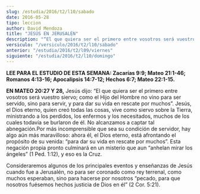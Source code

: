 ```yaml
---
slug: /estudia/2016/t2/l10/sabado
date: 2016-05-28
tipo: leccion
author: David Mendoza
title: "JESÚS EN JERUSALÉN"
description: "“El que quiera ser el primero entre vosotros será vuestro siervo; como el Hijo  del Hombre no vino para ser servido, sino para servir, y para dar su vida en  rescate por muchos”. Jesús, el Dios eterno, quien creó todas las cosas, vive  como siervo sobre la Tierra, ministran..."
versiculo: "/versiculo/2016/t2/l10/sabado"
anterior: "/estudia/2016/t2/l09/viernes"
siguiente: "/estudia/2016/t2/l10/domingo"
---
```


**LEE PARA EL ESTUDIO DE ESTA SEMANA: Zacarías 9:9; Mateo 21:1-46; Romanos 4:13-16; Apocalipsis 14:7-12; Hechos 6:7; Mateo 22:1-15.**

**EN MATEO 20:27 Y 28,** Jesús dijo: “El que quiera ser el primero entre vosotros será vuestro siervo; como el Hijo del Hombre no vino para ser servido, sino para servir, y para dar su vida en rescate por muchos”. Jesús, el Dios eterno, quien creó todas las cosas, vive como siervo sobre la Tierra, ministrando a los perdidos, los enfermos y los necesitados, muchos de los cuales todavía se burlaron de él. No alcanzamos a captar tal abnegación.Por más incomprensible que sea su condición de servidor, hay algo aún más maravilloso: ahora él, el Dios eterno, está afrontando el propósito de su venida: “para dar su vida en rescate por muchos”. Esta negación propia pronto culminará en un misterio que aun “anhelan mirar los ángeles” (1 Ped. 1:12), y eso es la Cruz.

Consideraremos algunos de los principales eventos y enseñanzas de Jesús cuando fue a Jerusalén, no para ser coronado como rey terrenal, como muchos esperaban, sino para hacerse por nosotros “pecado, para que nosotros fuésemos hechos justicia de Dios en él” (2 Cor. 5:21).
